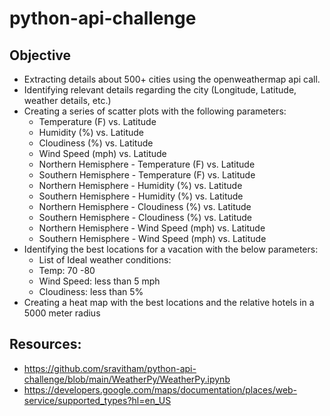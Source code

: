 # python-api-challenge

## Objective
* Extracting details about 500+ cities using the openweathermap api call. 
* Identifying relevant details regarding the city (Longitude, Latitude, weather details, etc.)
* Creating a series of scatter plots with the following parameters:
    * Temperature (F) vs. Latitude
    * Humidity (%) vs. Latitude
    * Cloudiness (%) vs. Latitude
    * Wind Speed (mph) vs. Latitude
    * Northern Hemisphere - Temperature (F) vs. Latitude
    * Southern Hemisphere - Temperature (F) vs. Latitude
    * Northern Hemisphere - Humidity (%) vs. Latitude
    * Southern Hemisphere - Humidity (%) vs. Latitude
    * Northern Hemisphere - Cloudiness (%) vs. Latitude
    * Southern Hemisphere - Cloudiness (%) vs. Latitude
    * Northern Hemisphere - Wind Speed (mph) vs. Latitude
    * Southern Hemisphere - Wind Speed (mph) vs. Latitude
* Identifying the best locations for a vacation with the below parameters:
    * List of Ideal weather conditions: 
    * Temp: 70 -80
    * Wind Speed: less than 5 mph
    * Cloudiness: less than 5%
* Creating a heat map with the best locations and the relative hotels in a 5000 meter radius 



## Resources:
* https://github.com/sravitham/python-api-challenge/blob/main/WeatherPy/WeatherPy.ipynb
* https://developers.google.com/maps/documentation/places/web-service/supported_types?hl=en_US